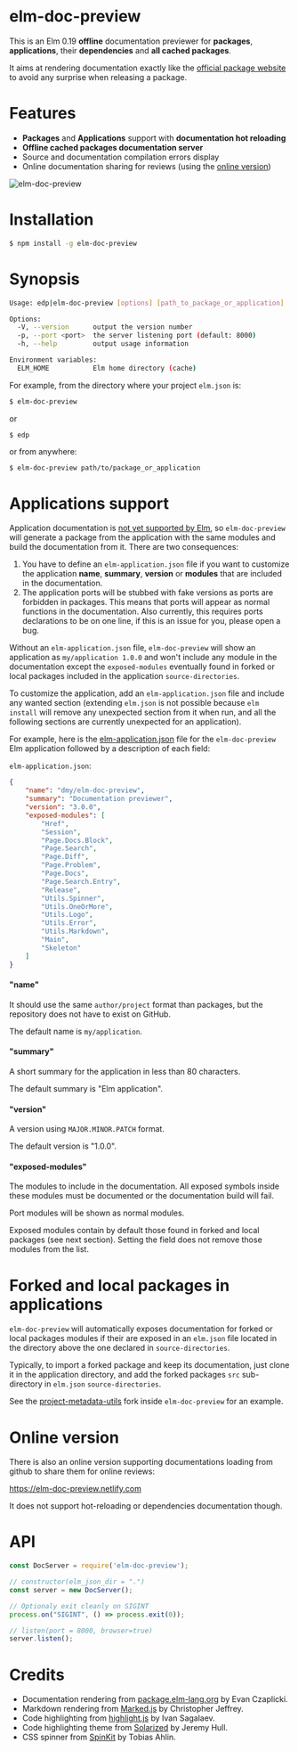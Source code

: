 # elm-doc-preview

This is an Elm 0.19 **offline** documentation previewer for **packages**,
**applications**, their **dependencies** and **all cached packages**.

It aims at rendering documentation exactly like the
[official package website](https://package.elm-lang.org) to avoid
any surprise when releasing a package.

# Features

- **Packages** and **Applications** support with **documentation hot reloading**
- **Offline cached packages documentation server**
- Source and documentation compilation errors display
- Online documentation sharing for reviews (using the
 [online version](#online-version))

![elm-doc-preview](https://github.com/dmy/elm-doc-preview/raw/master/screenshots/elm-doc-preview.png)

# Installation

```sh
$ npm install -g elm-doc-preview
```

# Synopsis

```sh
Usage: edp|elm-doc-preview [options] [path_to_package_or_application]

Options:
  -V, --version      output the version number
  -p, --port <port>  the server listening port (default: 8000)
  -h, --help         output usage information

Environment variables:
  ELM_HOME           Elm home directory (cache)
```

For example, from the directory where your project `elm.json` is:

```sh
$ elm-doc-preview
```

or

```
$ edp
```

or from anywhere:

```sh
$ elm-doc-preview path/to/package_or_application
```

# Applications support
Application documentation is
[not yet supported by Elm](https://github.com/elm/compiler/issues/835#issuecomment-440080525),
so `elm-doc-preview` will generate a package from the application with the same modules and
build the documentation from it. There are two consequences:
1. You have to define an `elm-application.json` file if you want to customize the application **name**, **summary**, **version** or **modules** that are included in the documentation.
2. The application ports will be stubbed with fake versions as ports are forbidden in packages. This means that ports will appear as normal functions in the documentation. Also currently, this requires ports declarations to be on one line, if this is an issue for you, please open a bug.

Without an `elm-application.json` file, `elm-doc-preview` will show an application as `my/application 1.0.0` and won't include any module in the documentation except the `exposed-modules` eventually found in forked or local packages included in the application `source-directories`.

To customize the application, add an `elm-application.json` file and include any wanted section (extending `elm.json` is not possible because `elm install` will remove any unexpected section from it when run, and all the following sections are currently unexpected for an application).

For example, here is the [elm-application.json](https://github.com/dmy/elm-doc-preview/blob/master/elm-application.json) file for the `elm-doc-preview` Elm application followed by a description of each field:

`elm-application.json`:
```elm-application.json
{
    "name": "dmy/elm-doc-preview",
    "summary": "Documentation previewer",
    "version": "3.0.0",
    "exposed-modules": [
        "Href",
        "Session",
        "Page.Docs.Block",
        "Page.Search",
        "Page.Diff",
        "Page.Problem",
        "Page.Docs",
        "Page.Search.Entry",
        "Release",
        "Utils.Spinner",
        "Utils.OneOrMore",
        "Utils.Logo",
        "Utils.Error",
        "Utils.Markdown",
        "Main",
        "Skeleton"
    ]
}
```
#### **"name"**
It should use the same `author/project` format than packages, but the
repository does not have to exist on GitHub.

The default name is `my/application`.

#### **"summary"**
A short summary for the application in less than 80 characters.

The default summary is "Elm application".

#### **"version"**
A version using `MAJOR.MINOR.PATCH` format.

The default version is "1.0.0".

#### **"exposed-modules"**
The modules to include in the documentation.
All exposed symbols inside these modules must be documented or the
documentation build will fail.

Port modules will be shown as normal modules.

Exposed modules contain by default those found in forked and local
packages (see next section). Setting the field does not remove those
modules from the list.

# Forked and local packages in applications
`elm-doc-preview` will automatically exposes documentation for forked or local
packages modules if their are exposed in an `elm.json` file located in the directory above the one declared in `source-directories`.

Typically, to import a forked package and keep its documentation, just clone it in the application directory, and add the forked packages `src` sub-directory in `elm.json` `source-directories`.

See the [project-metadata-utils](https://github.com/dmy/elm-doc-preview/tree/master/project-metadata-utils) fork inside `elm-doc-preview` for an example.


# Online version

There is also an online version supporting documentations loading from github to share them for online reviews:

https://elm-doc-preview.netlify.com

It does not support hot-reloading or dependencies documentation though.

# API
```javascript
const DocServer = require('elm-doc-preview');

// constructor(elm_json_dir = ".")
const server = new DocServer();

// Optionaly exit cleanly on SIGINT
process.on("SIGINT", () => process.exit(0));

// listen(port = 8000, browser=true)
server.listen();
```

# Credits

- Documentation rendering from [package.elm-lang.org](https://github.com/elm/package.elm-lang.org) by Evan Czaplicki.
- Markdown rendering from [Marked.js](https://github.com/markedjs/marked) by Christopher Jeffrey.
- Code highlighting from [highlight.js](https://github.com/highlightjs/highlight.js) by Ivan Sagalaev.
- Code highlighting theme from [Solarized](ethanschoonover.com/solarized) by Jeremy Hull.
- CSS spinner from [SpinKit](https://github.com/tobiasahlin/SpinKit) by Tobias Ahlin.
